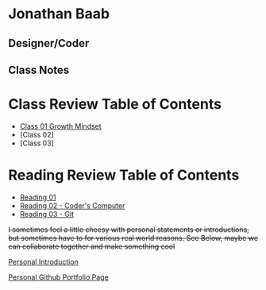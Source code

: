# Jonathan Baab
## Designer/Coder

## Class Notes

# Class Review Table of Contents

- [Class 01 Growth Mindset](Class_01_GrowthMindset.md)
- [Class 02]
- [Class 03]


# Reading Review Table of Contents

- [Reading 01](Reading_Class_01.md)
- [Reading 02 - Coder's Computer](reading02.md)
- [Reading 03 - Git](reading03.md)





~~I sometimes feel a little cheesy with personal statements or introductions, but sometimes have to for various real world reasons. See Below, maybe we can collaborate together and make something cool~~


[Personal Introduction](Introduction.md)

[Personal Github Portfolio Page](https://github.com/jonathanbaab)

